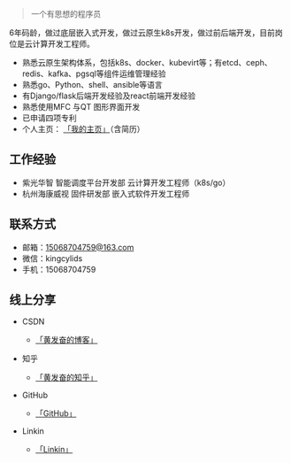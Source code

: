> 一个有思想的程序员

6年码龄，做过底层嵌入式开发，做过云原生k8s开发，做过前后端开发，目前岗位是云计算开发工程师。
- 熟悉云原生架构体系，包括k8s、docker、kubevirt等；有etcd、ceph、redis、kafka、pgsql等组件运维管理经验
- 熟悉go、Python、shell、ansible等语言
- 有Django/flask后端开发经验及react前端开发经验
- 熟悉使用MFC 与QT 图形界面开发
- 已申请四项专利
- 个人主页：  [「我的主页」](https://huangfangfeng.github.io)（含简历）


## 工作经验
- 紫光华智 智能调度平台开发部 云计算开发工程师（k8s/go）
- 杭州海康威视 固件研发部 嵌入式软件开发工程师

## 联系方式

- 邮箱：15068704759@163.com
- 微信：kingcylids
- 手机：15068704759


## 线上分享

- CSDN
    - [「黄发奋的博客」](https://blog.csdn.net/qq_26572567)

- 知乎
    - [「黄发奋的知乎」](https://www.zhihu.com/people/huangfangfeng-20)

- GitHub
    - [「GitHub」](https://www.imooc.com/u/4024769/articles)

- Linkin
    - [「Linkin」](https://www.linkedin.com/in/huang-fangfeng-60887981/)
 
